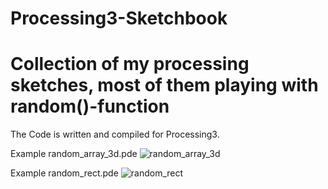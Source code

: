 # Processing3-Sketchbook
# Collection of my processing sketches, most of them playing with random()-function
The Code is written and compiled for Processing3.

Example random_array_3d.pde
![random_array_3d](/../example_images/img-monday-19.png?raw=true "Example random array 3d")

Example random_rect.pde
![random_rect](/../example_images/sc-000005.jpg?raw=true "Example random rect")



